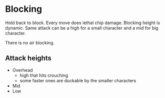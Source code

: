 # Blocking
Hold back to block. Every move does lethal chip damage. Blocking height is dynamic. Same attack can be a high for a small character and a mid for big character.

There is no air blocking.

## Attack heights
- Overhead
	- high that hits crouching
	- some faster ones are duckable by the smaller characters
- Mid
- Low

